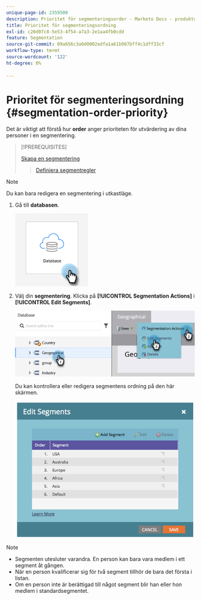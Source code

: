 ```yaml
---
unique-page-id: 2359500
description: Prioritet för segmenteringsorder - Marketo Docs - produktdokumentation
title: Prioritet för segmenteringsordning
exl-id: c20d07c8-5e53-4f54-a7a3-2e1aa4fb0cdd
feature: Segmentation
source-git-commit: 09a656c3a0d0002edfa1a61b987bff4c1dff33cf
workflow-type: tm+mt
source-wordcount: '122'
ht-degree: 0%

---
```


# Prioritet för segmenteringsordning {#segmentation-order-priority}

Det är viktigt att förstå hur **order** anger prioriteten för utvärdering av dina personer i en segmentering.

>[!PREREQUISITES]
>
>[Skapa en segmentering](/help/marketo/product-docs/personalization/segmentation-and-snippets/segmentation/create-a-segmentation.md)
>>[Definiera segmentregler](/help/marketo/product-docs/personalization/segmentation-and-snippets/segmentation/define-segment-rules.md)

>[!NOTE]
>
>Du kan bara redigera en segmentering i utkastläge.

1. Gå till **databasen**.

   ![](assets/segmentation-order-priority-1.png)

1. Välj din **segmentering**. Klicka på **[!UICONTROL Segmentation Actions]** i **[!UICONTROL Edit Segments]**.

   ![](assets/segmentation-order-priority-2.png)

   Du kan kontrollera eller redigera segmentens ordning på den här skärmen.

   ![](assets/segmentation-order-priority-3.png)

>[!NOTE]
>
>* Segmenten utesluter varandra. En person kan bara vara medlem i ett segment åt gången.
>* När en person kvalificerar sig för två segment tillhör de bara det första i listan.
>* Om en person inte är berättigad till något segment blir han eller hon medlem i standardsegmentet.
